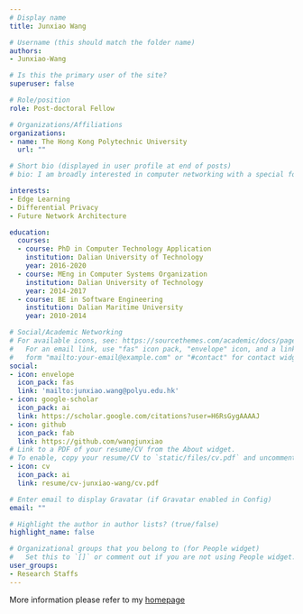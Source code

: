 ```yaml
---
# Display name
title: Junxiao Wang

# Username (this should match the folder name)
authors:
- Junxiao-Wang

# Is this the primary user of the site?
superuser: false

# Role/position
role: Post-doctoral Fellow

# Organizations/Affiliations
organizations:
- name: The Hong Kong Polytechnic University
  url: ""

# Short bio (displayed in user profile at end of posts)
# bio: I am broadly interested in computer networking with a special focus on software defined networks, virtualized network function and cloud.

interests:
- Edge Learning
- Differential Privacy
- Future Network Architecture

education:
  courses:
  - course: PhD in Computer Technology Application
    institution: Dalian University of Technology
    year: 2016-2020
  - course: MEng in Computer Systems Organization
    institution: Dalian University of Technology
    year: 2014-2017
  - course: BE in Software Engineering
    institution: Dalian Maritime University
    year: 2010-2014

# Social/Academic Networking
# For available icons, see: https://sourcethemes.com/academic/docs/page-builder/#icons
#   For an email link, use "fas" icon pack, "envelope" icon, and a link in the
#   form "mailto:your-email@example.com" or "#contact" for contact widget.
social:
- icon: envelope
  icon_pack: fas
  link: 'mailto:junxiao.wang@polyu.edu.hk'
- icon: google-scholar
  icon_pack: ai
  link: https://scholar.google.com/citations?user=H6RsGygAAAAJ
- icon: github
  icon_pack: fab
  link: https://github.com/wangjunxiao
# Link to a PDF of your resume/CV from the About widget.
# To enable, copy your resume/CV to `static/files/cv.pdf` and uncomment the lines below.
- icon: cv
  icon_pack: ai
  link: resume/cv-junxiao-wang/cv.pdf

# Enter email to display Gravatar (if Gravatar enabled in Config)
email: ""

# Highlight the author in author lists? (true/false)
highlight_name: false

# Organizational groups that you belong to (for People widget)
#   Set this to `[]` or comment out if you are not using People widget.
user_groups:
- Research Staffs
---
```


More information please refer to my [homepage](https://jxiao.wang/)
